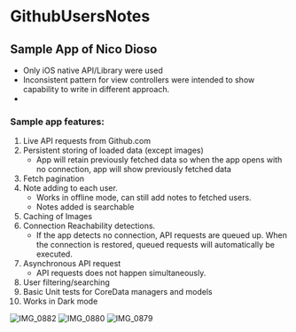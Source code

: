 
# GithubUsersNotes

## Sample App of Nico Dioso

* Only iOS native API/Library were used
* Inconsistent pattern for view controllers were intended to show capability to write in different approach.
* 

### Sample app features:
1. Live API requests from Github.com
2. Persistent storing of loaded data (except images)
   - App will retain previously fetched data so when the app opens with no connection, app will show previously fetched data
3. Fetch pagination
4. Note adding to each user.
   - Works in offline mode, can still add notes to fetched users.
   - Notes added is searchable
5. Caching of Images
6. Connection Reachability detections.
   - If the app detects no connection, API requests are queued up. When the connection is restored, queued requests will automatically be executed.
7. Asynchronous API request
   - API requests does not happen simultaneously.
8. User filtering/searching
9. Basic Unit tests for CoreData managers and models
10. Works in Dark mode

![IMG_0882](https://user-images.githubusercontent.com/83448807/116686471-6c54c880-a9e6-11eb-91c8-6899fb84fa19.png)
![IMG_0880](https://user-images.githubusercontent.com/83448807/116681720-ea61a100-a9df-11eb-8189-9c140139ff85.png)
![IMG_0879](https://user-images.githubusercontent.com/83448807/116681737-f0578200-a9df-11eb-8e0b-e19c93acf82c.png)
